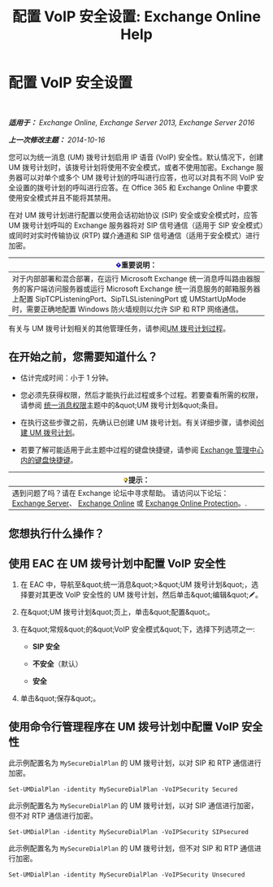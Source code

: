 ﻿---
title: '配置 VoIP 安全设置: Exchange Online Help'
TOCTitle: 配置 VoIP 安全设置
ms:assetid: b5335654-c766-4f3f-883c-f31263e1d9c1
ms:mtpsurl: https://technet.microsoft.com/zh-cn/library/Bb201721(v=EXCHG.150)
ms:contentKeyID: 50491386
ms.date: 05/23/2018
mtps_version: v=EXCHG.150
ms.translationtype: MT
---

# 配置 VoIP 安全设置

 

_**适用于：** Exchange Online, Exchange Server 2013, Exchange Server 2016_

_**上一次修改主题：** 2014-10-16_

您可以为统一消息 (UM) 拨号计划启用 IP 语音 (VoIP) 安全性。默认情况下，创建 UM 拨号计划时，该拨号计划将使用不安全模式，或者不使用加密。Exchange 服务器可以对单个或多个 UM 拨号计划的呼叫进行应答，也可以对具有不同 VoIP 安全设置的拨号计划的呼叫进行应答。在 Office 365 和 Exchange Online 中要求使用安全模式并且不能将其禁用。

在对 UM 拨号计划进行配置以使用会话初始协议 (SIP) 安全或安全模式时，应答 UM 拨号计划呼叫的 Exchange 服务器将对 SIP 信号通信（适用于 SIP 安全模式）或同时对实时传输协议 (RTP) 媒介通道和 SIP 信号通信（适用于安全模式）进行加密。

<table>
<thead>
<tr class="header">
<th><img src="images/Bb124558.important(EXCHG.150).gif" title="重要说明" alt="重要说明" />重要说明：</th>
</tr>
</thead>
<tbody>
<tr class="odd">
<td>对于内部部署和混合部署，在运行 Microsoft Exchange 统一消息呼叫路由器服务的客户端访问服务器或运行 Microsoft Exchange 统一消息服务的邮箱服务器上配置 SipTCPListeningPort、SipTLSListeningPort 或 UMStartUpMode 时，需要正确地配置 Windows 防火墙规则以允许 SIP 和 RTP 网络通信。</td>
</tr>
</tbody>
</table>


有关与 UM 拨号计划相关的其他管理任务，请参阅[UM 拨号计划过程](um-dial-plan-procedures-exchange-2013-help.md)。

## 在开始之前，您需要知道什么？

  - 估计完成时间：小于 1 分钟。

  - 您必须先获得权限，然后才能执行此过程或多个过程。若要查看所需的权限，请参阅 [统一消息权限](unified-messaging-permissions-exchange-2013-help.md)主题中的\&quot;UM 拨号计划\&quot;条目。

  - 在执行这些步骤之前，先确认已创建 UM 拨号计划。有关详细步骤，请参阅[创建 UM 拨号计划](create-a-um-dial-plan-exchange-2013-help.md)。

  - 若要了解可能适用于此主题中过程的键盘快捷键，请参阅 [Exchange 管理中心内的键盘快捷键](keyboard-shortcuts-in-the-exchange-admin-center-exchange-online-protection-help.md)。

<table>
<thead>
<tr class="header">
<th><img src="images/Bb124558.tip(EXCHG.150).gif" title="提示" alt="提示" />提示：</th>
</tr>
</thead>
<tbody>
<tr class="odd">
<td>遇到问题了吗？请在 Exchange 论坛中寻求帮助。 请访问以下论坛：<a href="https://go.microsoft.com/fwlink/p/?linkid=60612">Exchange Server</a>、 <a href="https://go.microsoft.com/fwlink/p/?linkid=267542">Exchange Online</a> 或 <a href="https://go.microsoft.com/fwlink/p/?linkid=285351">Exchange Online Protection</a>。.</td>
</tr>
</tbody>
</table>


## 您想执行什么操作？

## 使用 EAC 在 UM 拨号计划中配置 VoIP 安全性

1.  在 EAC 中，导航至\&quot;统一消息\&quot;\>\&quot;UM 拨号计划\&quot;，选择要对其更改 VoIP 安全性的 UM 拨号计划，然后单击\&quot;编辑\&quot;![编辑图标](images/Bb124582.6f53ccb2-1f13-4c02-bea0-30690e6ea71d(EXCHG.150).gif "编辑图标")。

2.  在\&quot;UM 拨号计划\&quot;页上，单击\&quot;配置\&quot;。

3.  在\&quot;常规\&quot;的\&quot;VoIP 安全模式\&quot;下，选择下列选项之一:
    
      - **SIP 安全**
    
      - **不安全**（默认）
    
      - **安全**

4.  单击\&quot;保存\&quot;。

## 使用命令行管理程序在 UM 拨号计划中配置 VoIP 安全性

此示例配置名为 `MySecureDialPlan` 的 UM 拨号计划，以对 SIP 和 RTP 通信进行加密。

    Set-UMDialPlan -identity MySecureDialPlan -VoIPSecurity Secured

此示例配置名为 `MySecureDialPlan` 的 UM 拨号计划，以对 SIP 通信进行加密，但不对 RTP 通信进行加密。

    Set-UMDialPlan -identity MySecureDialPlan -VoIPSecurity SIPsecured

此示例配置名为 `MySecureDialPlan` 的 UM 拨号计划，但不对 SIP 和 RTP 通信进行加密。

    Set-UMDialPlan -identity MySecureDialPlan -VoIPSecurity Unsecured

